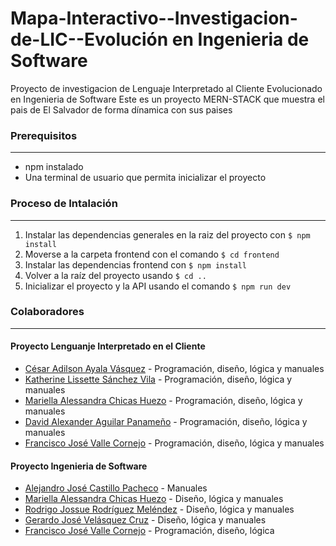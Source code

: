 # Mapa-Interactivo--Investigacion-de-LIC--Evolución en Ingenieria de Software
Proyecto de investigacion de Lenguaje Interpretado al Cliente
Evolucionado en Ingenieria de Software
Este es un proyecto MERN-STACK que muestra el pais de El Salvador de forma dínamica con sus paises

### Prerequisitos
-----
- npm instalado
- Una terminal de usuario que permita inicializar el proyecto

### Proceso de Intalación
----
1. Instalar las dependencias generales en la raiz del proyecto con `$ npm install`
2. Moverse a la carpeta frontend con el comando `$ cd frontend`
3. Instalar las dependencias frontend con `$ npm install`
4. Volver a la raíz del proyecto usando `$ cd ..`
5. Inicializar el proyecto y la API usando el comando `$ npm run dev`

### Colaboradores 
------------
#### Proyecto Lenguanje Interpretado en el Cliente
- [César Adilson Ayala Vásquez](https://github.com/Cesron "César Adilson Ayala Vásquez") - Programación, diseño, lógica y manuales
- [Katherine Lissette Sánchez Vila](https://github.com/kathemeaw "Katherine Lissette Sánchez Vila") - Programación, diseño, lógica y manuales
- [Mariella Alessandra Chicas Huezo](https://github.com/mariella1402 "Mariella Alessandra Chicas Huezo") - Programación, diseño, lógica y manuales
- [David Alexander Aguilar Panameño](https://github.com/Dawdax "David Alexander Aguilar Panameño") - Programación, diseño, lógica y manuales
- [Francisco José Valle Cornejo](https://github.com/C3SC0-V4113 "Francisco José Valle Cornejo") - Programación, diseño, lógica y manuales

#### Proyecto Ingenieria de Software
- [Alejandro José Castillo Pacheco​](https://github.com/ajpachec0 "Alejandro José Castillo Pacheco​") - Manuales
- [Mariella Alessandra Chicas Huezo](https://github.com/mariella1402 "Mariella Alessandra Chicas Huezo") - Diseño, lógica y manuales
- [Rodrigo Jossue Rodríguez Meléndez​](https://github.com/jossue45 "Rodrigo Jossue Rodríguez Meléndez​") - Diseño, lógica y manuales
- [Gerardo José Velásquez Cruz](https://github.com/Gerarditron "Gerardo José Velásquez Cruz") - Diseño, lógica y manuales
- [Francisco José Valle Cornejo](https://github.com/C3SC0-V4113 "Francisco José Valle Cornejo") - Programación, diseño, lógica